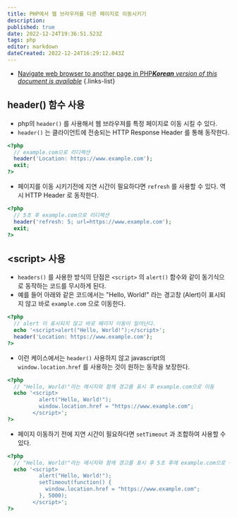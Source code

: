 ```yaml
---
title: PHP에서 웹 브라우저를 다른 페이지로 이동시키기
description: 
published: true
date: 2022-12-24T19:36:51.523Z
tags: php
editor: markdown
dateCreated: 2022-12-24T16:29:12.043Z
---
```


- [Navigate web browser to another page in PHP***Korean** version of this document is available*](/en/dev/PHP/php-makes-the-function-go-to-another-page)
{.links-list}

## header() 함수 사용

- php의 `header()` 를 사용해서 웹 브라우져를 특정 페이지로 이동 시킬 수 있다.
- `header()` 는 클라이언트에 전송되는 HTTP Response Header 를 통해 동작한다.

```php
<?php
  // example.com으로 리디렉션
  header('Location: https://www.example.com');
  exit;
?>
```

- 페이지를 이동 시키기전에 지연 시간이 필요하다면 `refresh` 를 사용할 수 있다. 역시 HTTP Header 로 동작한다.

```php
<?php
  // 5초 후 example.com으로 리디렉션
  header('refresh: 5; url=https://www.example.com');
  exit;
?>
```

## \<script> 사용

- `headers()` 를 사용한 방식의 단점은 `<script>` 의 `alert()` 함수와 같이 동기식으로 동작하는 코드를 무시하게 된다.
- 예를 들어 아래와 같은 코드에서는 "Hello, World!" 라는 경고창 (Alert)이 표시되지 않고 바로 `example.com` 으로 이동한다.


```php
<?php
  // alert 이 표시되지 않고 바로 페이지 이동이 일어난다.
  echo '<script>alert("Hello, World!");</script>';
  header('Location: https://www.example.com');
?>
```

- 이런 케이스에서는 `header()` 사용하지 않고 javascript의 `window.location.href` 를 사용하는 것이 원하는 동작을 보장한다.

```php
<?php
  // "Hello, World!"라는 메시지와 함께 경고를 표시 후 example.com으로 이동
  echo '<script>
          alert("Hello, World!");
          window.location.href = "https://www.example.com";
        </script>';
?>
```

- 페이지 이동하기 전에 지연 시간이 필요하다면 `setTimeout` 과 조합하여 사용할 수 있다.


```php
<?php
  // "Hello, World!"라는 메시지와 함께 경고를 표시 후 5초 후에 example.com으로 이동
  echo '<script>
          alert("Hello, World!");
          setTimeout(function() {
            window.location.href = "https://www.example.com";
          }, 5000);
        </script>';
?>
```